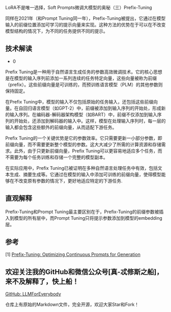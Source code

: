 LoRA不是唯一选择，Soft Prompts微调大模型的奥秘（三）Prefix-Tuning

同样在2021年（和Prompt Tuning同一年），Prefix-Tuning被提出，它通过在模型输入的前缀位置添加可学习的提示向量来实现。这种方法的优势在于可以在不改变模型结构的情况下，为不同的任务提供不同的提示。

## 技术解读

- 0

Prefix Tuning是一种用于自然语言生成任务的参数高效微调技术。它的核心思想是在模型的输入序列前添加一系列连续的任务特定向量，这些向量被称为前缀（prefix）。这些前缀向量是可训练的，而预训练语言模型（PLM）的其他参数则保持固定。

在Prefix Tuning中，模型的输入不仅包括原始的任务输入，还包括这些前缀向量。在自回归语言模型（如GPT-2）中，前缀被添加到输入序列的开始处，形成新的输入序列。在编码器-解码器架构模型（如BART）中，前缀不仅添加到输入序列的开始处，还添加到解码器的输入中。这样，模型在处理输入序列时，每一层的输入都会包含这些额外的前缀向量，从而适配下游任务。

Prefix Tuning的一个关键优势是它的参数效率。它只需要更新一小部分参数，即前缀向量，而不需要更新整个模型的参数。这大大减少了所需的计算资源和存储需求。此外，由于只更新前缀向量，Prefix Tuning可以更容易地适应多个任务，而不需要为每个任务训练和存储一个完整的模型副本。

在实际应用中，Prefix Tuning已被证明在多种自然语言处理任务中有效，包括文本生成、摘要生成等。它通过在模型的输入中添加可训练的前缀向量，使得模型能够在不改变原有参数的情况下，更好地适应特定的下游任务.

## 直观解释

Prefix-Tuning和Prompt Tuning最主要区别在于，Prefix-Tuning的前缀参数被插入到模型的所有层中，而Prompt Tuning只将提示参数添加到模型的embedding层。


## 参考

<div id="refer-anchor-1"></div>

[1] [Prefix-Tuning: Optimizing Continuous Prompts for Generation](https://arxiv.org/abs/2101.00190)


## 欢迎关注我的GitHub和微信公众号[真-忒修斯之船]，来不及解释了，快上船！

[GitHub: LLMForEverybody](https://github.com/luhengshiwo/LLMForEverybody)

仓库上有原始的Markdown文件，完全开源，欢迎大家Star和Fork！